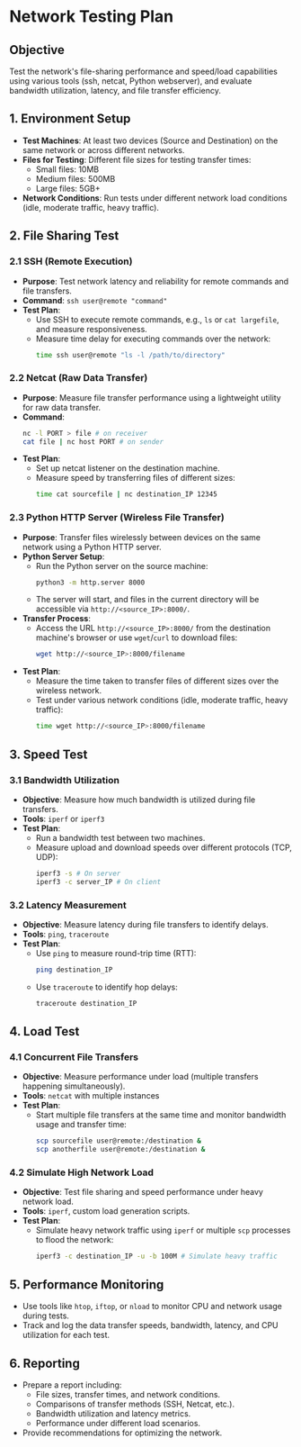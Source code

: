 # Network Testing Plan

## Objective
Test the network's file-sharing performance and speed/load capabilities using various tools (ssh, netcat, Python webserver), and evaluate bandwidth utilization, latency, and file transfer efficiency.

## 1. Environment Setup

- **Test Machines**: At least two devices (Source and Destination) on the same network or across different networks.
- **Files for Testing**: Different file sizes for testing transfer times:
  - Small files: 10MB
  - Medium files: 500MB
  - Large files: 5GB+
- **Network Conditions**: Run tests under different network load conditions (idle, moderate traffic, heavy traffic).

## 2. File Sharing Test

### 2.1 SSH (Remote Execution)
- **Purpose**: Test network latency and reliability for remote commands and file transfers.
- **Command**: `ssh user@remote "command"`
- **Test Plan**:
  - Use SSH to execute remote commands, e.g., `ls` or `cat largefile`, and measure responsiveness.
  - Measure time delay for executing commands over the network:
    ```bash
    time ssh user@remote "ls -l /path/to/directory"
    ```

### 2.2 Netcat (Raw Data Transfer)
- **Purpose**: Measure file transfer performance using a lightweight utility for raw data transfer.
- **Command**:
  ```bash
  nc -l PORT > file # on receiver
  cat file | nc host PORT # on sender
  ```
- **Test Plan**:
  - Set up netcat listener on the destination machine.
  - Measure speed by transferring files of different sizes:
    ```bash
    time cat sourcefile | nc destination_IP 12345
    ```

### 2.3 Python HTTP Server (Wireless File Transfer)
- **Purpose**: Transfer files wirelessly between devices on the same network using a Python HTTP server.
- **Python Server Setup**:
  - Run the Python server on the source machine:
    ```bash
    python3 -m http.server 8000
    ```
  - The server will start, and files in the current directory will be accessible via `http://<source_IP>:8000/`.
- **Transfer Process**:
  - Access the URL `http://<source_IP>:8000/` from the destination machine's browser or use `wget`/`curl` to download files:
    ```bash
    wget http://<source_IP>:8000/filename
    ```
- **Test Plan**:
  - Measure the time taken to transfer files of different sizes over the wireless network.
  - Test under various network conditions (idle, moderate traffic, heavy traffic):
    ```bash
    time wget http://<source_IP>:8000/filename
    ```

## 3. Speed Test

### 3.1 Bandwidth Utilization
- **Objective**: Measure how much bandwidth is utilized during file transfers.
- **Tools**: `iperf` or `iperf3`
- **Test Plan**:
  - Run a bandwidth test between two machines.
  - Measure upload and download speeds over different protocols (TCP, UDP):
    ```bash
    iperf3 -s # On server
    iperf3 -c server_IP # On client
    ```

### 3.2 Latency Measurement
- **Objective**: Measure latency during file transfers to identify delays.
- **Tools**: `ping`, `traceroute`
- **Test Plan**:
  - Use `ping` to measure round-trip time (RTT):
    ```bash
    ping destination_IP
    ```
  - Use `traceroute` to identify hop delays:
    ```bash
    traceroute destination_IP
    ```

## 4. Load Test

### 4.1 Concurrent File Transfers
- **Objective**: Measure performance under load (multiple transfers happening simultaneously).
- **Tools**: `netcat` with multiple instances
- **Test Plan**:
  - Start multiple file transfers at the same time and monitor bandwidth usage and transfer time:
    ```bash
    scp sourcefile user@remote:/destination &
    scp anotherfile user@remote:/destination &
    ```

### 4.2 Simulate High Network Load
- **Objective**: Test file sharing and speed performance under heavy network load.
- **Tools**: `iperf`, custom load generation scripts.
- **Test Plan**:
  - Simulate heavy network traffic using `iperf` or multiple `scp` processes to flood the network:
    ```bash
    iperf3 -c destination_IP -u -b 100M # Simulate heavy traffic
    ```

## 5. Performance Monitoring
- Use tools like `htop`, `iftop`, or `nload` to monitor CPU and network usage during tests.
- Track and log the data transfer speeds, bandwidth, latency, and CPU utilization for each test.

## 6. Reporting
- Prepare a report including:
  - File sizes, transfer times, and network conditions.
  - Comparisons of transfer methods (SSH, Netcat, etc.).
  - Bandwidth utilization and latency metrics.
  - Performance under different load scenarios.
- Provide recommendations for optimizing the network.
